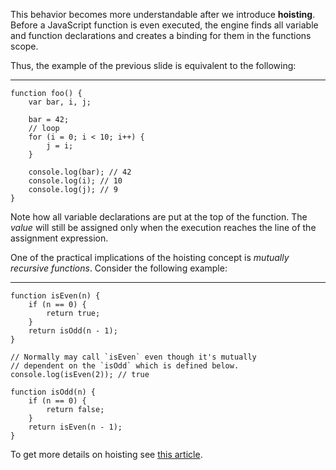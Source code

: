 This behavior becomes more understandable after we introduce **hoisting**. Before a JavaScript function is even executed, the engine finds all variable and function declarations and creates a binding for them in the functions scope.

Thus, the example of the previous slide is equivalent to the following:

------------------------------------------------------------------------


    function foo() {
        var bar, i, j;

        bar = 42;
        // loop
        for (i = 0; i < 10; i++) {
            j = i;
        }

        console.log(bar); // 42
        console.log(i); // 10
        console.log(j); // 9
    }

Note how all variable declarations are put at the top of the function. The *value* will still be assigned only when the execution reaches the line of the assignment expression.

One of the practical implications of the hoisting concept is *mutually recursive functions*. Consider the following example:

------------------------------------------------------------------------


    function isEven(n) {
        if (n == 0) {
            return true;
        }
        return isOdd(n - 1);
    }

    // Normally may call `isEven` even though it's mutually
    // dependent on the `isOdd` which is defined below.
    console.log(isEven(2)); // true

    function isOdd(n) {
        if (n == 0) {
            return false;
        }
        return isEven(n - 1);
    }

To get more details on hoisting see [this article](http://dmitrysoshnikov.com/notes/note-4-two-words-about-hoisting/).
